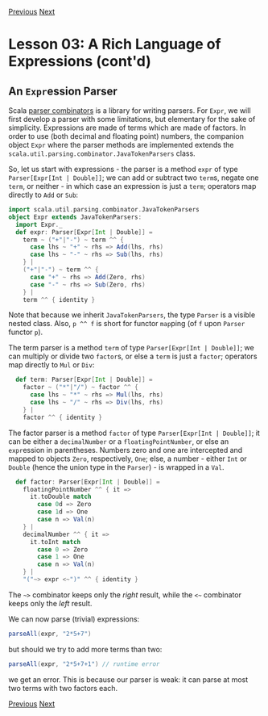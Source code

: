 [Previous](https://github.com/sjbiaga/kittens/blob/main/expr-03-swap/README.md) [Next](https://github.com/sjbiaga/kittens/blob/main/expr-05-parser/README.md)

Lesson 03: A Rich Language of Expressions (cont'd)
==================================================

An `Expr`ession Parser
----------------------

Scala [parser combinators](https://github.com/scala/scala-parser-combinators) is a library for writing parsers. For `Expr`,
we will first develop a parser with some limitations, but elementary for the sake of simplicity. Expressions are made of
terms which are made of factors. In order to use (both decimal and floating point) numbers, the companion object `Expr` where
the parser methods are implemented extends the `scala.util.parsing.combinator.JavaTokenParsers` class.

So, let us start with expressions - the parser is a method `expr` of type `Parser[Expr[Int | Double]]`; we can add or
subtract two `term`s, negate one `term`, or neither - in which case an expression is just a `term`; operators map directly to
`Add` or `Sub`:

```Scala
import scala.util.parsing.combinator.JavaTokenParsers
object Expr extends JavaTokenParsers:
  import Expr._
  def expr: Parser[Expr[Int | Double]] =
    term ~ ("+"|"-") ~ term ^^ {
      case lhs ~ "+" ~ rhs => Add(lhs, rhs)
      case lhs ~ "-" ~ rhs => Sub(lhs, rhs)
    } |
    ("+"|"-") ~ term ^^ {
      case "+" ~ rhs => Add(Zero, rhs)
      case "-" ~ rhs => Sub(Zero, rhs)
    } |
    term ^^ { identity }
```

Note that because we inherit `JavaTokenParsers`, the type `Parser` is a visible nested class. Also, `p ^^ f` is short for
functor `map`ping (of `f` upon `Parser` functor `p`).

The term parser is a method `term` of type `Parser[Expr[Int | Double]]`; we can multiply or divide two `factor`s, or else a
`term` is just a `factor`; operators map directly to `Mul` or `Div`:

```Scala
  def term: Parser[Expr[Int | Double]] =
    factor ~ ("*"|"/") ~ factor ^^ {
      case lhs ~ "*" ~ rhs => Mul(lhs, rhs)
      case lhs ~ "/" ~ rhs => Div(lhs, rhs)
    } |
    factor ^^ { identity }
```

The factor parser is a method `factor` of type `Parser[Expr[Int | Double]]`; it can be either a `decimalNumber` or a
`floatingPointNumber`, or else an `expr`ession in parentheses. Numbers zero and one are intercepted and mapped to objects
`Zero`, respectively, `One`; else, a number - either `Int` or `Double` (hence the union type in the `Parser`) - is wrapped
in a `Val`.

```Scala
  def factor: Parser[Expr[Int | Double]] =
    floatingPointNumber ^^ { it =>
      it.toDouble match
        case 0d => Zero
        case 1d => One
        case n => Val(n)
    } |
    decimalNumber ^^ { it =>
      it.toInt match
        case 0 => Zero
        case 1 => One
        case n => Val(n)
    } |
    "("~> expr <~")" ^^ { identity }
```

The `~>` combinator keeps only the _right_ result, while the `<~` combinator keeps only the _left_ result.

We can now parse (trivial) expressions:

```Scala
parseAll(expr, "2*5+7")
```

but should we try to add more terms than two:

```Scala
parseAll(expr, "2*5+7+1") // runtime error
```

we get an error. This is because our parser is weak: it can parse at most two terms with two factors each.

[Previous](https://github.com/sjbiaga/kittens/blob/main/expr-03-swap/README.md) [Next](https://github.com/sjbiaga/kittens/blob/main/expr-05-parser/README.md)
